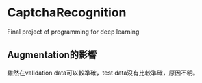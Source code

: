 # CaptchaRecognition
Final project of programming for deep learning

## Augmentation的影響
雖然在validation data可以較準確，test data沒有比較準確，原因不明。
